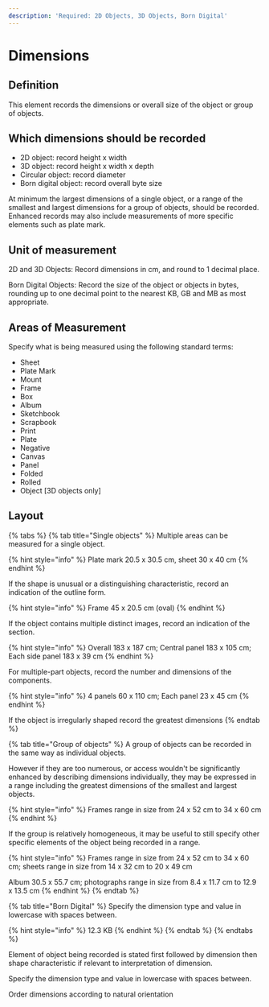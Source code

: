 ```yaml
---
description: 'Required: 2D Objects, 3D Objects, Born Digital'
---
```


# Dimensions

## Definition

This element records the dimensions or overall size of the object or group of objects. 

## Which dimensions should be recorded

* 2D object: record height x width
* 3D object: record height x width x depth
* Circular object: record diameter
* Born digital object: record overall byte size

At minimum the largest dimensions of a single object, or a range of the smallest and largest dimensions for a group of objects, should be recorded. Enhanced records may also include measurements of more specific elements such as plate mark.

## Unit of measurement

2D and 3D Objects: Record dimensions in cm, and round to 1 decimal place.

Born Digital Objects: Record the size of the object or objects in bytes, rounding up to one decimal point to the nearest KB, GB and MB as most appropriate.

## Areas of Measurement

Specify what is being measured using the following standard terms:

* Sheet 
* Plate Mark
* Mount 
* Frame 
* Box
* Album
* Sketchbook
* Scrapbook
* Print
* Plate
* Negative 
* Canvas
* Panel
* Folded 
* Rolled
* Object \[3D objects only\]

## Layout

{% tabs %}
{% tab title="Single objects" %}
Multiple areas can be measured for a single object.

{% hint style="info" %}
Plate mark 20.5 x 30.5 cm, sheet 30 x 40 cm
{% endhint %}

If the shape is unusual or a distinguishing characteristic, record an indication of the outline form.

{% hint style="info" %}
Frame 45 x 20.5 cm \(oval\)
{% endhint %}

If the object contains multiple distinct images, record an indication of the section.

{% hint style="info" %}
Overall 183 x 187 cm; Central panel 183 x 105 cm; Each side panel 183 x 39 cm
{% endhint %}

For multiple-part objects, record the number and dimensions of the components.

{% hint style="info" %}
4 panels 60 x 110 cm; Each panel 23 x 45 cm
{% endhint %}

If the object is irregularly shaped record the greatest dimensions
{% endtab %}

{% tab title="Group of objects" %}
A group of objects can be recorded in the same way as individual objects.

However if they are too numerous, or access wouldn't be significantly enhanced by describing dimensions individually, they may be expressed in a range including the greatest dimensions of the smallest and largest objects. 

{% hint style="info" %}
Frames range in size from 24 x 52 cm to 34 x 60 cm
{% endhint %}

If the group is relatively homogeneous, it may be useful to still specify other specific elements of the object being recorded in a range. 

{% hint style="info" %}
Frames range in size from 24 x 52 cm to 34 x 60 cm; sheets range in size from 14 x 32 cm to 20 x 49 cm

Album 30.5 x 55.7 cm; photographs range in size from 8.4 x 11.7 cm to 12.9 x 13.5 cm
{% endhint %}
{% endtab %}

{% tab title="Born Digital" %}
Specify the dimension type and value in lowercase with spaces between.

{% hint style="info" %}
12.3 KB
{% endhint %}
{% endtab %}
{% endtabs %}

Element of object being recorded is stated first followed by dimension then shape characteristic if relevant to interpretation of dimension.

Specify the dimension type and value in lowercase with spaces between.

Order dimensions according to natural orientation

